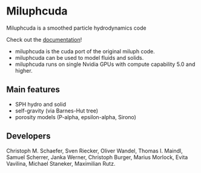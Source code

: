 # Miluphcuda

Miluphcuda is a smoothed particle hydrodynamics code

Check out the [documentation](https://christophmschaefer.github.io/miluphcuda/index.html)!

* miluphcuda is the cuda port of the original miluph code.
* miluphcuda can be used to model fluids and solids.
* miluphcuda runs on single Nvidia GPUs with compute capability 5.0 and higher.


## Main features

* SPH hydro and solid
* self-gravity (via Barnes-Hut tree)
* porosity models (P-alpha, epsilon-alpha, Sirono)


## Developers

Christoph M. Schaefer,
Sven Riecker,
Oliver Wandel,
Thomas I. Maindl,
Samuel Scherrer,
Janka Werner,
Christoph Burger,
Marius Morlock,
Evita Vavilina,
Michael Staneker,
Maximilian Rutz.
